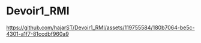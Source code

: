 # Devoir1_RMI

https://github.com/hajarST/Devoir1_RMI/assets/119755584/180b7064-be5c-4301-a1f7-81ccdbf960a9

